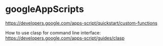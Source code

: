 # googleAppScripts

https://developers.google.com/apps-script/quickstart/custom-functions

How to use clasp for command line interface:
https://developers.google.com/apps-script/guides/clasp
